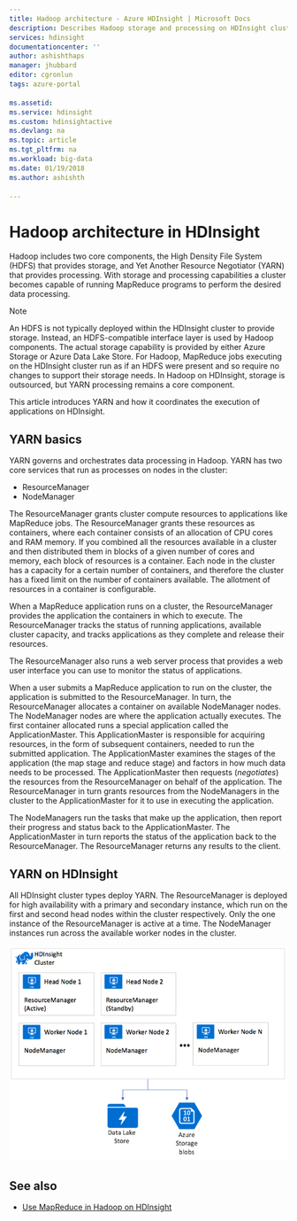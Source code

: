 ```yaml
---
title: Hadoop architecture - Azure HDInsight | Microsoft Docs
description: Describes Hadoop storage and processing on HDInsight clusters.
services: hdinsight
documentationcenter: ''
author: ashishthaps
manager: jhubbard
editor: cgronlun
tags: azure-portal

ms.assetid: 
ms.service: hdinsight
ms.custom: hdinsightactive
ms.devlang: na
ms.topic: article
ms.tgt_pltfrm: na
ms.workload: big-data
ms.date: 01/19/2018
ms.author: ashishth

---
```

# Hadoop architecture in HDInsight

Hadoop includes two core components, the High Density File System (HDFS) that provides storage, and Yet Another Resource Negotiator (YARN) that provides processing. With storage and processing capabilities a cluster becomes capable of running MapReduce programs to perform the desired data processing.

> [!NOTE]
> An HDFS is not typically deployed within the HDInsight cluster to provide storage. Instead, an HDFS-compatible interface layer is used by Hadoop  components. The actual storage capability is provided by either Azure Storage or Azure Data Lake Store. For Hadoop, MapReduce jobs executing on the HDInsight cluster run as if an HDFS were present and so require no changes to support their storage needs. In Hadoop on HDInsight, storage is outsourced, but YARN processing  remains a core component. 

<!--   As described in [HDInsight architecture](hdinsight-architecture.md)  -->

This article introduces YARN and how it coordinates the execution of applications on HDInsight.

## YARN basics 

YARN  governs and orchestrates data processing in Hadoop. YARN has two core services that run as processes on nodes in the cluster: 

* ResourceManager 
* NodeManager

The ResourceManager grants cluster compute resources to applications like MapReduce jobs. The ResourceManager grants these resources as containers, where each container consists of an allocation of CPU cores and RAM memory. If you combined all the resources available in a cluster and then distributed them in blocks of a given number of cores and memory, each block of resources is a container. Each node in the cluster has a capacity for a certain number of containers, and therefore the cluster has a fixed limit on the number of containers available. The allotment of resources in a container is configurable. 

When a MapReduce application runs on a cluster, the ResourceManager provides the application the containers in which to execute. The ResourceManager tracks the status of running applications, available cluster capacity, and tracks applications as they complete and release their resources. 

The ResourceManager also runs a web server process that provides a web user interface you can use to monitor the status of applications. 

When a user submits a MapReduce application to run on the cluster, the application is submitted to the ResourceManager. In turn, the ResourceManager allocates a container on  available NodeManager nodes. The NodeManager nodes are where the application actually executes. The first container allocated  runs a special application called the ApplicationMaster. This ApplicationMaster is responsible for acquiring resources, in the form of subsequent containers, needed to run the submitted application. The ApplicationMaster examines the stages of the application (the map stage and reduce stage) and factors in how much data needs to be processed. The ApplicationMaster then requests (*negotiates*) the resources from the ResourceManager on behalf of the application. The ResourceManager in turn grants resources from the NodeManagers in the cluster to the ApplicationMaster for it to use in executing the application. 

The NodeManagers run the tasks that make up the application, then report their progress and status back to the ApplicationMaster. The ApplicationMaster in turn reports the status of the application back to the ResourceManager. The ResourceManager returns any results to the client.

## YARN on HDInsight

All HDInsight cluster types deploy YARN. The ResourceManager is deployed for high availability with a primary and secondary instance, which run on the first and second head nodes within the cluster respectively. Only the one instance of the ResourceManager is active at a time. The NodeManager instances run across the available worker nodes in the cluster.

![YARN on HDInsight](./media/hdinsight-hadoop-architecture/yarn-on-hdinsight.png)

## See also

* [Use MapReduce in Hadoop on HDInsight](hadoop/hdinsight-use-mapreduce.md)

<!--  * [HDInsight Architecture](hdinsight-architecture.md)  -->
